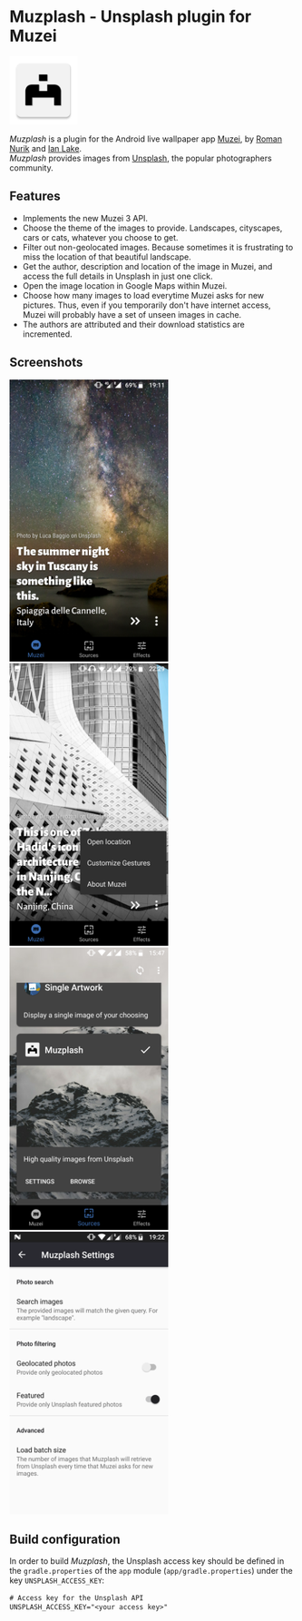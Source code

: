 # Muzplash - Unsplash plugin for Muzei

<div>
    <img src="app/src/main/ic_launcher-web.png" width="120" alt="muzplash_icon">
</div>

_Muzplash_ is a plugin for the Android live wallpaper app [Muzei](http://get.muzei.co/), by [Roman Nurik](https://github.com/romannurik) and [Ian Lake](https://github.com/ianhanniballake).<br>
_Muzplash_ provides images from [Unsplash](https://unsplash.com/), the popular photographers community.

## Features
* Implements the new Muzei 3 API.
* Choose the theme of the images to provide. Landscapes, cityscapes, cars or cats, whatever you choose to get.
* Filter out non-geolocated images. Because sometimes it is frustrating to miss the location of that beautiful landscape.
* Get the author, description and location of the image in Muzei, and access the full details in Unsplash in just one click.
* Open the image location in Google Maps within Muzei.
* Choose how many images to load everytime Muzei asks for new pictures. Thus, even if you temporarily don't have internet access, Muzei will probably have a set of unseen images in cache.
* The authors are attributed and their download statistics are incremented.

## Screenshots
<div>
    <img src="art/raw/Screenshot_20190630-191121.png" width="280" alt="screenshot_1">
    <img src="art/raw/Screenshot_20190624-222949.png" width="280" alt="screenshot_3">
    <img src="art/raw/Screenshot_20190622-154701.png" width="280" alt="screenshot_2">
    <img src="art/raw/Screenshot_20190630-192249.png" width="280" alt="screenshot_4">
</div>

## Build configuration
In order to build _Muzplash_, the Unsplash access key should be defined in the `gradle.properties` of the `app` module (`app/gradle.properties`) under the key `UNSPLASH_ACCESS_KEY`:

```properties
# Access key for the Unsplash API
UNSPLASH_ACCESS_KEY="<your access key>"
```
